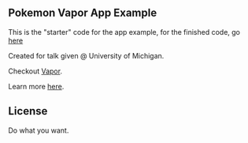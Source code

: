 ## Pokemon Vapor App Example

This is the "starter" code for the app example, for the finished code, go [here](https://github.com/luispadron/PokemonVaporApp/tree/finished)

Created for talk given @ University of Michigan.

Checkout [Vapor](https://vapor.codes).

Learn more [here](https://vapor.university).

## License

Do what you want.
